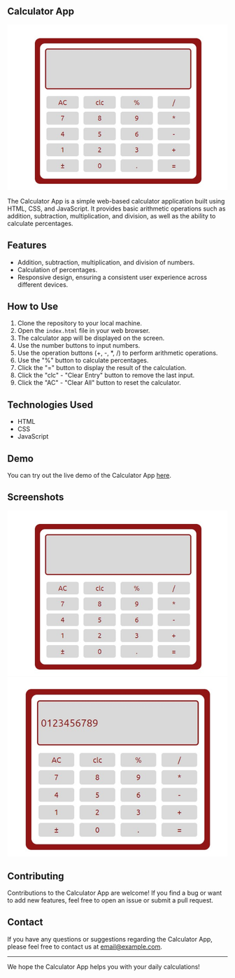 ## Calculator App

![Calculator App Screenshot](Cal_img1.jpg)

The Calculator App is a simple web-based calculator application built using HTML, CSS, and JavaScript. It provides basic arithmetic operations such as addition, subtraction, multiplication, and division, as well as the ability to calculate percentages.

## Features

- Addition, subtraction, multiplication, and division of numbers.
- Calculation of percentages.
- Responsive design, ensuring a consistent user experience across different devices.

## How to Use

1. Clone the repository to your local machine.
2. Open the `index.html` file in your web browser.
3. The calculator app will be displayed on the screen.
4. Use the number buttons to input numbers.
5. Use the operation buttons (+, -, *, /) to perform arithmetic operations.
6. Use the "%" button to calculate percentages.
7. Click the "=" button to display the result of the calculation.
8. Click the "clc" - "Clear Entry" button to remove the last input.
9. Click the "AC" - "Clear All" button to reset the calculator.

## Technologies Used

- HTML
- CSS
- JavaScript

## Demo

You can try out the live demo of the Calculator App [here](https://classy-truffle-409936.netlify.app/).

## Screenshots

![Calculator App Screenshot](Cal_img1.jpg)
![Calculator App Screenshot](Cal_img2.jpg)


## Contributing

Contributions to the Calculator App are welcome! If you find a bug or want to add new features, feel free to open an issue or submit a pull request.

## Contact

If you have any questions or suggestions regarding the Calculator App, please feel free to contact us at [email@example.com](odujirinoluwadamilolasandra@gmail.com).

---

We hope the Calculator App helps you with your daily calculations!
